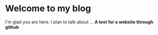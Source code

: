 # Welcome to my blog

I'm glad you are here. I plan to talk about ...
**A test for a website through github**


